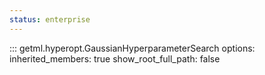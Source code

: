 ```yaml
---
status: enterprise
---
```

::: getml.hyperopt.GaussianHyperparameterSearch
    options:
      inherited_members: true
      show_root_full_path: false

